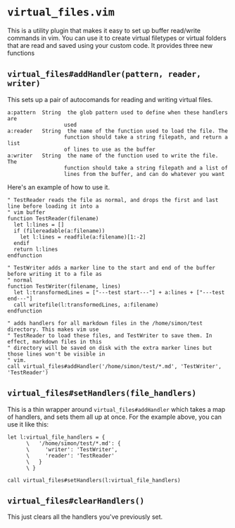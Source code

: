 # `virtual_files.vim`

This is a utility plugin that makes it easy to set up buffer read/write commands in vim. You can use
it to create virtual filetypes or virtual folders that are read and saved using your custom code.
It provides three new functions

## `virtual_files#addHandler(pattern, reader, writer)`

This sets up a pair of autocomands for reading and writing virtual files.

    a:pattern  String  the glob pattern used to define when these handlers are
                      used
    a:reader   String  the name of the function used to load the file. The
                      function should take a string filepath, and return a list
                      of lines to use as the buffer
    a:writer   String  the name of the function used to write the file. The
                      function should take a string filepath and a list of
                      lines from the buffer, and can do whatever you want

Here's an example of how to use it.

```{.vimscript}
" TestReader reads the file as normal, and drops the first and last line before loading it into a
" vim buffer
function TestReader(filename)
  let l:lines = []
  if (filereadable(a:filename))
    let l:lines = readfile(a:filename)[1:-2]
  endif
  return l:lines
endfunction

" TestWriter adds a marker line to the start and end of the buffer before writing it to a file as
" normal
function TestWriter(filename, lines)
  let l:transformedLines = ["---test start---"] + a:lines + ["---test end---"]
  call writefile(l:transformedLines, a:filename)
endfunction

" adds handlers for all markdown files in the /home/simon/test directory. This makes vim use
" TestReader to load these files, and TestWriter to save them. In effect, markdown files in this
" directory will be saved on disk with the extra marker lines but those lines won't be visible in
" vim.
call virtual_files#addHandler('/home/simon/test/*.md', 'TestWriter', 'TestReader')
```

## `virtual_files#setHandlers(file_handlers)`

This is a thin wrapper around `virtual_files#addHandler` which takes a map of handlers, and sets them all
up at once. For the example above, you can use it like this:

```{.vimscript}
let l:virtual_file_handlers = {
      \   '/home/simon/test/*.md': {
      \     'writer': 'TestWriter',
      \     'reader': 'TestReader'
      \   }
      \ }

call virtual_files#setHandlers(l:virtual_file_handlers)
```

## `virtual_files#clearHandlers()`

This just clears all the handlers you've previously set.
